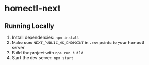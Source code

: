 # homectl-next

## Running Locally

1. Install dependencies: `npm install`
2. Make sure `NEXT_PUBLIC_WS_ENDPOINT` in `.env` points to your homectl server
3. Build the project with `npm run build`
4. Start the dev server: `npm start`
